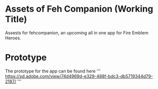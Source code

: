 # Assets of Feh Companion (Working Title)

Assests for fehcompanion, an upcoming all in one app for Fire Emblem Heroes.

# Prototype

The prototype for the app can be found here
'''
https://xd.adobe.com/view/74d4969d-e329-488f-bdc3-db5719344d79-2187/
'''